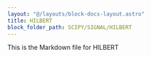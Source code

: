 ```yaml
---
layout: "@/layouts/block-docs-layout.astro"
title: HILBERT
block_folder_path: SCIPY/SIGNAL/HILBERT
---
```


This is the Markdown file for HILBERT


